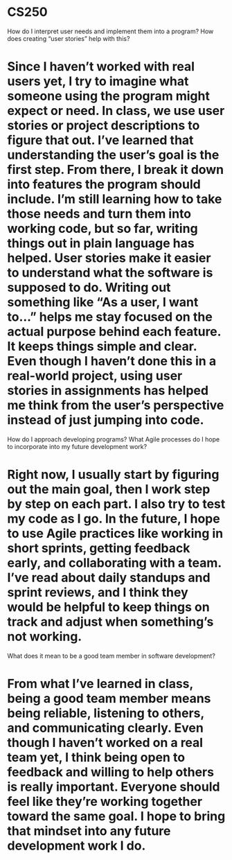 # CS250

How do I interpret user needs and implement them into a program? How does creating “user stories” help with this?<br />
# Since I haven’t worked with real users yet, I try to imagine what someone using the program might expect or need. In class, we use user stories or project descriptions to figure that out. I’ve learned that understanding the user’s goal is the first step. From there, I break it down into features the program should include. I’m still learning how to take those needs and turn them into working code, but so far, writing things out in plain language has helped. User stories make it easier to understand what the software is supposed to do. Writing out something like “As a user, I want to...” helps me stay focused on the actual purpose behind each feature. It keeps things simple and clear. Even though I haven’t done this in a real-world project, using user stories in assignments has helped me think from the user’s perspective instead of just jumping into code.
How do I approach developing programs? What Agile processes do I hope to incorporate into my future development work?<br />
# Right now, I usually start by figuring out the main goal, then I work step by step on each part. I also try to test my code as I go. In the future, I hope to use Agile practices like working in short sprints, getting feedback early, and collaborating with a team. I’ve read about daily standups and sprint reviews, and I think they would be helpful to keep things on track and adjust when something’s not working.
What does it mean to be a good team member in software development?<br />
# From what I’ve learned in class, being a good team member means being reliable, listening to others, and communicating clearly. Even though I haven’t worked on a real team yet, I think being open to feedback and willing to help others is really important. Everyone should feel like they’re working together toward the same goal. I hope to bring that mindset into any future development work I do.
